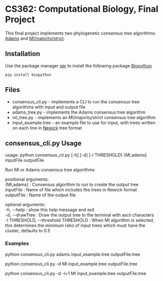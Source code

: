 # CS362: Computational Biology, Final Project

This final project implements two phylogenetic consensus tree algorithms: [Adams](https://www.sciencedirect.com/science/article/pii/S0890540117301402) and [Ml/majority/strict](https://evolution.genetics.washington.edu/phylip/doc/consense.html).

## Installation
Use the package manager [pip](https://pip.pypa.io/en/stable/) to install the following package [Biopython](https://biopython.org/)

    pip install biopython

## Files

 - consensus_cli.py - implements a CLI to run the consensus tree algorithms with input and output file
 - adams_tree.py - implements the Adams consensus tree algorithm
 - ml_tree.py - implements an Ml/majority/strict consensus tree algorithm
 - input_example.tree - an example file to use for input, with trees written on each line in [Newick](https://en.wikipedia.org/wiki/Newick_format) tree format

## consensus_cli.py Usage
usage: python consensus_cli.py [-h] [-d] [-l THRESHOLD] {Ml,adams} inputFile outputFile

Run Ml or Adams consensus tree algorithms

positional arguments:  
  {Ml,adams} : Consensus algorithm to run to create the output tree  
  inputFile : Name of file which includes the trees in Newick format  
  outputFile : Name of the output file  

optional arguments:  
  -h, --help : show this help message and exit  
  -d, --drawTree : Draw the output tree to the terminal with ascii characters  
  -l THRESHOLD, --threshold THRESHOLD : When Ml algorithm is selected, this determines the minimum ratio of input trees which must have the cluster, defaults to 0.5  

### Examples
python consensus_cli.py  adams input_example.tree outputFile.tree

python consensus_cli.py -d Ml input_example.tree outputFile.tree

python consensus_cli.py -d -l=1 Ml input_example.tree outputFile.tree
